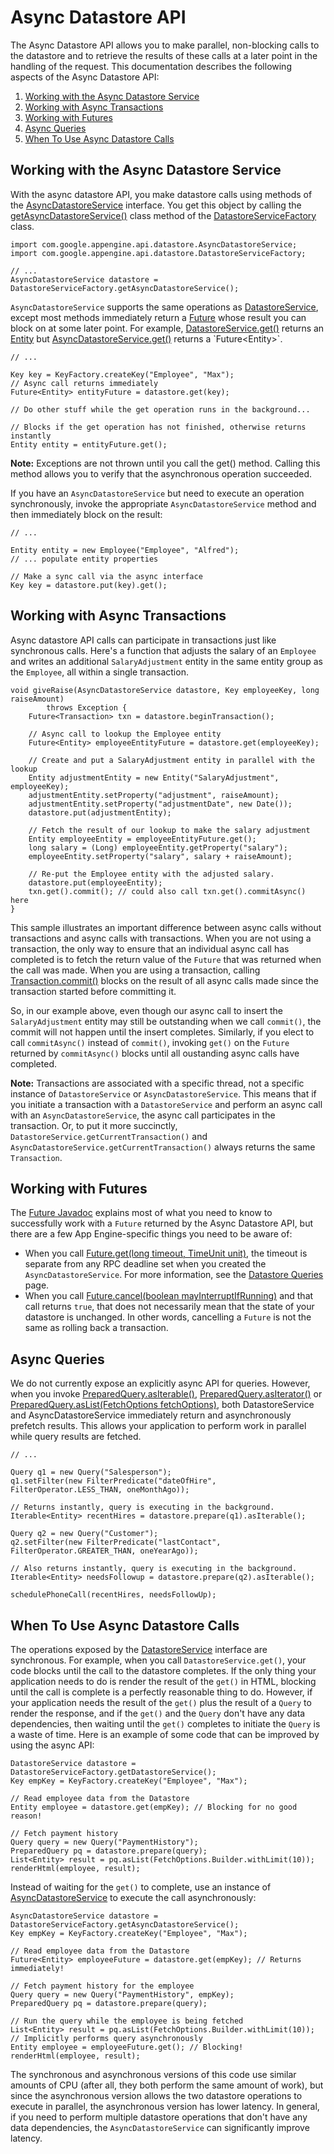 # Async Datastore API

  

The Async Datastore API allows you to make parallel, non-blocking calls to the datastore and to retrieve the results of these calls at a later point in the handling of the request. This documentation describes the following aspects of the Async Datastore API:

1.  [Working with the Async Datastore Service](#Working_with_the_AsyncDatastoreService)
2.  [Working with Async Transactions](#Working_with_Async_Transactions)
3.  [Working with Futures](#Working_with_Futures)
4.  [Async Queries](#Async_Queries)
5.  [When To Use Async Datastore Calls](#When_To_Use_Async_Datastore_Calls)

## Working with the Async Datastore Service

With the async datastore API, you make datastore calls using methods of the [AsyncDatastoreService](https://web.archive.org/web/20160424225420/https://cloud.google.com/appengine/docs/java/javadoc/com/google/appengine/api/datastore/AsyncDatastoreService) interface. You get this object by calling the [getAsyncDatastoreService()](https://web.archive.org/web/20160424225420/https://cloud.google.com/appengine/docs/java/javadoc/com/google/appengine/api/datastore/DatastoreServiceFactory#getAsyncDatastoreService()) class method of the [DatastoreServiceFactory](https://web.archive.org/web/20160424225420/https://cloud.google.com/appengine/docs/java/javadoc/com/google/appengine/api/datastore/DatastoreServiceFactory) class.

```
import com.google.appengine.api.datastore.AsyncDatastoreService;
import com.google.appengine.api.datastore.DatastoreServiceFactory;

// ...
AsyncDatastoreService datastore = DatastoreServiceFactory.getAsyncDatastoreService();
```

`AsyncDatastoreService` supports the same operations as [DatastoreService](https://web.archive.org/web/20160424225420/https://cloud.google.com/appengine/docs/java/javadoc/com/google/appengine/api/datastore/DatastoreService), except most methods immediately return a [Future](https://web.archive.org/web/20160424225420/http://download.oracle.com/javase/6/docs/api/java/util/concurrent/Future.html) whose result you can block on at some later point. For example, [DatastoreService.get()](https://web.archive.org/web/20160424225420/https://cloud.google.com/appengine/docs/java/javadoc/com/google/appengine/api/datastore/DatastoreService#get(com.google.appengine.api.datastore.Key)) returns an [Entity](https://web.archive.org/web/20160424225420/https://cloud.google.com/appengine/docs/java/javadoc/com/google/appengine/api/datastore/Entity) but [AsyncDatastoreService.get()](https://web.archive.org/web/20160424225420/https://cloud.google.com/appengine/docs/java/javadoc/com/google/appengine/api/datastore/AsyncDatastoreService#get(com.google.appengine.api.datastore.Key)) returns a `Future<Entity>`.

```
// ...

Key key = KeyFactory.createKey("Employee", "Max");
// Async call returns immediately
Future<Entity> entityFuture = datastore.get(key);

// Do other stuff while the get operation runs in the background...

// Blocks if the get operation has not finished, otherwise returns instantly
Entity entity = entityFuture.get();
```

**Note:** Exceptions are not thrown until you call the get() method. Calling this method allows you to verify that the asynchronous operation succeeded.

If you have an `AsyncDatastoreService` but need to execute an operation synchronously, invoke the appropriate `AsyncDatastoreService` method and then immediately block on the result:

```
// ...

Entity entity = new Employee("Employee", "Alfred");
// ... populate entity properties

// Make a sync call via the async interface
Key key = datastore.put(key).get();
```

## Working with Async Transactions

Async datastore API calls can participate in transactions just like synchronous calls. Here's a function that adjusts the salary of an `Employee` and writes an additional `SalaryAdjustment` entity in the same entity group as the `Employee`, all within a single transaction.

```
void giveRaise(AsyncDatastoreService datastore, Key employeeKey, long raiseAmount)
        throws Exception {
    Future<Transaction> txn = datastore.beginTransaction();

    // Async call to lookup the Employee entity
    Future<Entity> employeeEntityFuture = datastore.get(employeeKey);

    // Create and put a SalaryAdjustment entity in parallel with the lookup
    Entity adjustmentEntity = new Entity("SalaryAdjustment", employeeKey);
    adjustmentEntity.setProperty("adjustment", raiseAmount);
    adjustmentEntity.setProperty("adjustmentDate", new Date());
    datastore.put(adjustmentEntity);

    // Fetch the result of our lookup to make the salary adjustment
    Entity employeeEntity = employeeEntityFuture.get();
    long salary = (Long) employeeEntity.getProperty("salary");
    employeeEntity.setProperty("salary", salary + raiseAmount);

    // Re-put the Employee entity with the adjusted salary.
    datastore.put(employeeEntity);
    txn.get().commit(); // could also call txn.get().commitAsync() here
}
```

This sample illustrates an important difference between async calls without transactions and async calls with transactions. When you are not using a transaction, the only way to ensure that an individual async call has completed is to fetch the return value of the `Future` that was returned when the call was made. When you are using a transaction, calling [Transaction.commit()](https://web.archive.org/web/20160424225420/https://cloud.google.com/appengine/docs/java/javadoc/com/google/appengine/api/datastore/Transaction#commit()) blocks on the result of all async calls made since the transaction started before committing it.

So, in our example above, even though our async call to insert the `SalaryAdjustment` entity may still be outstanding when we call `commit()`, the commit will not happen until the insert completes. Similarly, if you elect to call `commitAsync()` instead of `commit()`, invoking `get()` on the `Future` returned by `commitAsync()` blocks until all oustanding async calls have completed.

**Note:** Transactions are associated with a specific thread, not a specific instance of `DatastoreService` or `AsyncDatastoreService`. This means that if you initiate a transaction with a `DatastoreService` and perform an async call with an `AsyncDatastoreService`, the async call participates in the transaction. Or, to put it more succinctly, `DatastoreService.getCurrentTransaction()` and `AsyncDatastoreService.getCurrentTransaction()` always returns the same `Transaction`.

## Working with Futures

The [Future Javadoc](https://web.archive.org/web/20160424225420/http://download.oracle.com/javase/6/docs/api/java/util/concurrent/Future.html) explains most of what you need to know to successfully work with a `Future` returned by the Async Datastore API, but there are a few App Engine-specific things you need to be aware of:

-   When you call [Future.get(long timeout, TimeUnit unit)](https://web.archive.org/web/20160424225420/http://download.oracle.com/javase/6/docs/api/java/util/concurrent/Future.html#get(long,%20java.util.concurrent.TimeUnit)), the timeout is separate from any RPC deadline set when you created the `AsyncDatastoreService`. For more information, see the [Datastore Queries](https://web.archive.org/web/20160424225420/https://cloud.google.com/appengine/docs/java/datastore/queries#Java_Data_consistency) page.
-   When you call [Future.cancel(boolean mayInterruptIfRunning)](https://web.archive.org/web/20160424225420/http://download.oracle.com/javase/6/docs/api/java/util/concurrent/Future.html#cancel(boolean)) and that call returns `true`, that does not necessarily mean that the state of your datastore is unchanged. In other words, cancelling a `Future` is not the same as rolling back a transaction.

## Async Queries

We do not currently expose an explicitly async API for queries. However, when you invoke [PreparedQuery.asIterable()](https://web.archive.org/web/20160424225420/https://cloud.google.com/appengine/docs/java/javadoc/com/google/appengine/api/datastore/PreparedQuery#asIterable()), [PreparedQuery.asIterator()](https://web.archive.org/web/20160424225420/https://cloud.google.com/appengine/docs/java/javadoc/com/google/appengine/api/datastore/PreparedQuery#asIterator()) or [PreparedQuery.asList(FetchOptions fetchOptions)](https://web.archive.org/web/20160424225420/https://cloud.google.com/appengine/docs/java/javadoc/com/google/appengine/api/datastore/PreparedQuery#asList(com.google.appengine.api.datastore.FetchOptions)), both DatastoreService and AsyncDatastoreService immediately return and asynchronously prefetch results. This allows your application to perform work in parallel while query results are fetched.

```
// ...

Query q1 = new Query("Salesperson");
q1.setFilter(new FilterPredicate("dateOfHire", FilterOperator.LESS_THAN, oneMonthAgo));

// Returns instantly, query is executing in the background.
Iterable<Entity> recentHires = datastore.prepare(q1).asIterable();

Query q2 = new Query("Customer");
q2.setFilter(new FilterPredicate("lastContact", FilterOperator.GREATER_THAN, oneYearAgo));

// Also returns instantly, query is executing in the background.
Iterable<Entity> needsFollowup = datastore.prepare(q2).asIterable();

schedulePhoneCall(recentHires, needsFollowUp);
```

## When To Use Async Datastore Calls

The operations exposed by the [DatastoreService](https://web.archive.org/web/20160424225420/https://cloud.google.com/appengine/docs/java/javadoc/com/google/appengine/api/datastore/DatastoreService) interface are synchronous. For example, when you call `DatastoreService.get()`, your code blocks until the call to the datastore completes. If the only thing your application needs to do is render the result of the `get()` in HTML, blocking until the call is complete is a perfectly reasonable thing to do. However, if your application needs the result of the `get()` plus the result of a `Query` to render the response, and if the `get()` and the `Query` don't have any data dependencies, then waiting until the `get()` completes to initiate the `Query` is a waste of time. Here is an example of some code that can be improved by using the async API:

```
DatastoreService datastore = DatastoreServiceFactory.getDatastoreService();
Key empKey = KeyFactory.createKey("Employee", "Max");

// Read employee data from the Datastore
Entity employee = datastore.get(empKey); // Blocking for no good reason!

// Fetch payment history
Query query = new Query("PaymentHistory");
PreparedQuery pq = datastore.prepare(query);
List<Entity> result = pq.asList(FetchOptions.Builder.withLimit(10));
renderHtml(employee, result);
```

Instead of waiting for the `get()` to complete, use an instance of [AsyncDatastoreService](https://web.archive.org/web/20160424225420/https://cloud.google.com/appengine/docs/java/javadoc/com/google/appengine/api/datastore/AsyncDatastoreService) to execute the call asynchronously:

```
AsyncDatastoreService datastore = DatastoreServiceFactory.getAsyncDatastoreService();
Key empKey = KeyFactory.createKey("Employee", "Max");

// Read employee data from the Datastore
Future<Entity> employeeFuture = datastore.get(empKey); // Returns immediately!

// Fetch payment history for the employee
Query query = new Query("PaymentHistory", empKey);
PreparedQuery pq = datastore.prepare(query);

// Run the query while the employee is being fetched
List<Entity> result = pq.asList(FetchOptions.Builder.withLimit(10));
// Implicitly performs query asynchronously
Entity employee = employeeFuture.get(); // Blocking!
renderHtml(employee, result); 
```

The synchronous and asynchronous versions of this code use similar amounts of CPU (after all, they both perform the same amount of work), but since the asynchronous version allows the two datastore operations to execute in parallel, the asynchronous version has lower latency. In general, if you need to perform multiple datastore operations that don't have any data dependencies, the `AsyncDatastoreService` can significantly improve latency.
